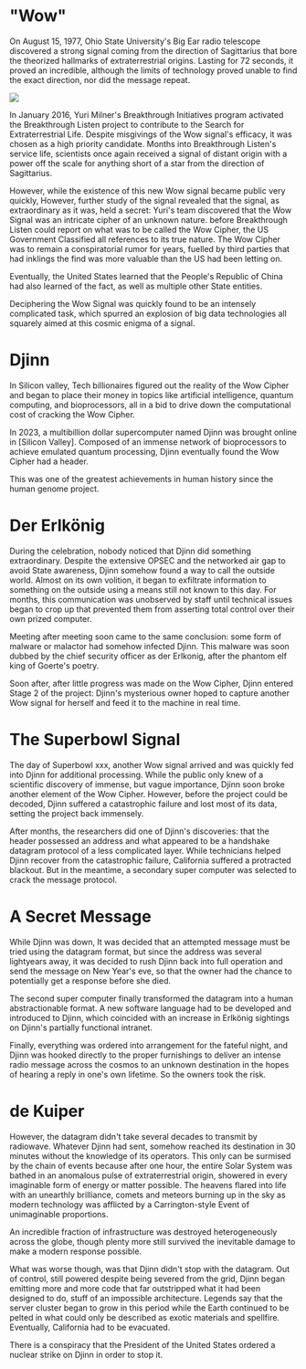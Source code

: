 # "Wow"

On August 15, 1977, Ohio State University's Big Ear radio telescope discovered a strong signal coming from the direction of Sagittarius that bore the theorized hallmarks of extraterrestrial origins. Lasting for 72 seconds, it proved an incredible, although the limits of technology proved unable to find the exact direction, nor did the message repeat.

![](https://upload.wikimedia.org/wikipedia/commons/d/d3/Wow_signal.jpg)

In January 2016, Yuri Milner's Breakthrough Initiatives program activated the Breakthrough Listen project to contribute to the Search for Extraterrestrial Life. Despite misgivings of the Wow signal's efficacy, it was chosen as a high priority candidate. Months into Breakthrough Listen's service life, scientists once again received a signal of distant origin with a power off the scale for anything short of a star from the direction of Sagittarius. 

However, while the existence of this new Wow signal became public very quickly, However, further study of the signal revealed that the signal, as extraordinary as it was, held a secret: Yuri's team discovered that the Wow Signal was an intricate cipher of an unknown nature. before Breakthrough Listen could report on what was to be called the Wow Cipher, the US Government Classified all references to its true nature. The Wow Cipher was to remain a conspiratorial rumor for years, fuelled by third parties that had inklings the find was more valuable than the US had been letting on.

Eventually, the United States learned that the People's Republic of China had also learned of the fact, as well as multiple other State entities.

Deciphering the Wow Signal was quickly found to be an intensely complicated task, which spurred an explosion of big data technologies all squarely aimed at this cosmic enigma of a signal.
# Djinn

In Silicon valley, Tech billionaires figured out the reality of the Wow Cipher and began to place their money in topics like artificial intelligence, quantum computing, and bioprocessors, all in a bid to drive down the computational cost of cracking the Wow Cipher.

In 2023, a multibillion dollar supercomputer named Djinn was brought online in [Silicon Valley]. Composed of an immense network of bioprocessors to achieve emulated quantum processing, Djinn eventually found the Wow Cipher had a header.

This was one of the greatest achievements in human history since the human genome project.
# Der Erlkönig

During the celebration, nobody noticed that Djinn did something extraordinary. Despite the extensive OPSEC and the networked air gap to avoid State awareness, Djinn somehow found a way to call the outside world. Almost on its own volition, it began to exfiltrate information to something on the outside using a means still not known to this day. For months, this communication was unobserved by staff until technical issues began to crop up that prevented them from asserting total control over their own prized computer.

Meeting after meeting soon came to the same conclusion: some form of malware or malactor had somehow infected Djinn. This malware was soon dubbed by the chief security officer as der Erlkonig, after the phantom elf king of Goerte's poetry.

Soon after, after little progress was made on the Wow Cipher, Djinn entered Stage 2 of the project: Djinn's mysterious owner hoped to capture another Wow signal for herself and feed it to the machine in real time.

# The Superbowl Signal

The day of Superbowl xxx, another Wow signal arrived and was quickly fed into Djinn for additional processing. While the public only knew of a scientific discovery of immense, but vague importance, Djinn soon broke another element of the Wow Cipher. However, before the project could be decoded, Djinn suffered a catastrophic failure and lost most of its data, setting the project back immensely.

After months, the researchers did one of Djinn's discoveries: that the header possessed an address and what appeared to be a handshake datagram protocol of a less complicated layer. While technicians helped Djinn recover from the catastrophic failure, California suffered a protracted blackout. But in the meantime, a secondary super computer was selected to crack the message protocol.

# A Secret Message

While Djinn was down, It was decided that an attempted message must be tried using the datagram format, but since the address was several lightyears away, it was decided to rush Djinn back into full operation and send the message on New Year's eve, so that the owner had the chance to potentially get a response before she died.

The second super computer finally transformed the datagram into a human abstractionable format. A new software language had to be developed and introduced to Djinn, which coincided with an increase in Erlkönig sightings on Djinn's partially functional intranet.

Finally, everything was ordered into arrangement for the fateful night, and Djinn was hooked directly to the proper furnishings to deliver an intense radio message across the cosmos to an unknown destination in the hopes of hearing a reply in one's own lifetime. So the owners took the risk.
# de Kuiper

However, the datagram didn't take several decades to transmit by radiowave. Whatever Djinn had sent, somehow reached its destination in 30 minutes without the knowledge of its operators. This only can be surmised by the chain of events because after one hour, the entire Solar System was bathed in an anomalous pulse of extraterrestrial origin, showered in every imaginable form of energy or matter possible. The heavens flared into life with an unearthly brilliance, comets and meteors burning up in the sky as modern technology was afflicted by a Carrington-style Event of unimaginable proportions. 

An incredible fraction of infrastructure was destroyed heterogeneously across the globe, though plenty more still survived the inevitable damage to make a modern response possible.

What was worse though, was that Djinn didn't stop with the datagram. Out of control, still powered despite being severed from the grid, Djinn began emitting more and more code that far outstripped what it had been designed to do, stuff of an impossible architecture. Legends say that the server cluster began to grow in this period while the Earth continued to be pelted in what could only be described as exotic materials and spellfire. Eventually, California had to be evacuated.

There is a conspiracy that the President of the United States ordered a nuclear strike on Djinn in order to stop it.